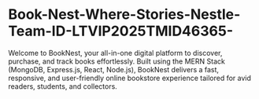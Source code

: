 # Book-Nest-Where-Stories-Nestle-Team-ID-LTVIP2025TMID46365-
Welcome to BookNest, your all-in-one digital platform to discover, purchase, and track books effortlessly. Built using the MERN Stack (MongoDB, Express.js, React, Node.js), BookNest delivers a fast, responsive, and user-friendly online bookstore experience tailored for avid readers, students, and collectors.
